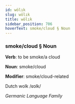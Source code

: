 ```yaml
---
id: wölık
slug: wölık
title: wölık
sidebar_position: 706
hoverText: smoke/cloud § Noun
---
```


### smoke/cloud § Noun

**Verb**: to be smoke/a cloud

**Noun**: smoke/cloud

**Modifier**: smoke/cloud-related

Dutch wolk /ʋɔlk/

*Germanic Language Family*